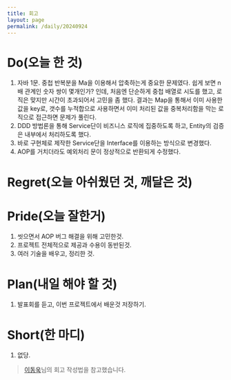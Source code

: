 ```yaml
---
title: 회고
layout: page
permalink: /daily/20240924
---
```


# Do(오늘 한 것)
1. 자바 1문. 중첩 반복분을 Ma을 이용해서 압축하는게 중요한 문제였다. 쉽게 보면 n배 관계인 숫자 쌍이 몇개인가? 인데, 처음엔 단순하게 중첩 배열로 시도를 했고, 로직은 맞지만 시간이 초과되어서 고민을 좀 했다. 결과는 Map을 통해서 이미 사용한 값을 key로, 갯수를 누적합으로 사용하면서 이미 처리된 값을 중복처리함을 막는 로직으로 접근하면 문제가  풀린다.
2. DDD 방법론을 통해 Service단이 비즈니스 로직에 집중하도록 하고, Entity의 검증은 내부에서 처리하도록 했다.
3. 바로 구현체로 제작한 Service단을 Interface를 이용하는 방식으로 변경했다.
4. AOP를 거치더라도 예외처리 문이 정상적으로 반환되게 수정했다.

# Regret(오늘 아쉬웠던 것, 깨달은 것)


# Pride(오늘 잘한거)
1. 씻으면서 AOP 버그 해결을 위해 고민한것.
2. 프로젝트 전체적으로 제공과 수용이 동반된것.
3. 여러 기술을 배우고, 정리한 것.

# Plan(내일 해야 할 것)
1. 발표회를 듣고, 이번 프로젝트에서 배운것 저장하기.

# Short(한 마디)
1. 없당.

> [이동욱](https://dongwooklee96.github.io/)님의 회고 작성법을 참고했습니다.